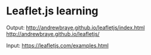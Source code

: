 Leaflet.js learning
=====
Output: http://andrewbraye.github.io/leafletjs/index.html
http://andrewbraye.github.io/leafletjs/

Input: https://leafletjs.com/examples.html

